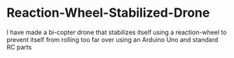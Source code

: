 # Reaction-Wheel-Stabilized-Drone
I have made a bi-copter drone that stabilizes itself using a reaction-wheel to prevent itself from rolling too far over using an Arduino Uno and standard RC parts
